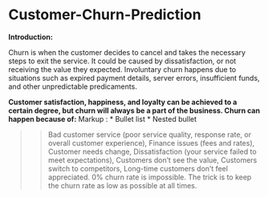 # Customer-Churn-Prediction
**Introduction:** <br/>

Churn is when the customer decides to cancel and takes the necessary steps to exit the service. It could be caused by dissatisfaction, or not receiving the value they   expected. Involuntary churn happens due to situations such as expired payment details, server errors, insufficient funds, and other unpredictable predicaments.
 
**Customer satisfaction, happiness, and loyalty can be achieved to a certain degree, but churn will always be a part of the business. Churn can happen because of:**
Markup : * Bullet list
              * Nested bullet
>> Bad customer service (poor service quality, response rate, or overall customer experience),
>> Finance issues (fees and rates),
>> Customer needs change,
>> Dissatisfaction (your service failed to meet expectations),
>> Customers don’t see the value, 
>> Customers switch to competitors,
>> Long-time customers don’t feel appreciated.
>> 0% churn rate is impossible. The trick is to keep the churn rate as low as possible at all times.
